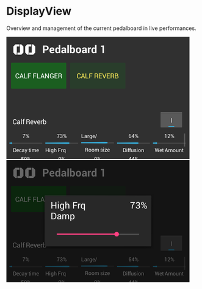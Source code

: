 # DisplayView

Overview and management of the current pedalboard in live performances.

![Resume view, with effects and parameters of the current pedalboard](docs/current-pedalboard.png)
![A parameter has been selected and is showed a slider for change your value](docs/set-param.png)